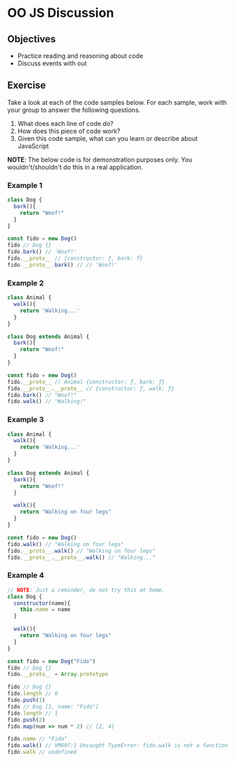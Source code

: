 # OO JS Discussion

## Objectives

* Practice reading and reasoning about code
* Discuss events with out

## Exercise

Take a look at each of the code samples below. For each sample, work with your group to answer the following questions.

1. What does each line of code do?
2. How does this piece of code work?
3. Given this code sample, what can you learn or describe about JavaScript

**NOTE**: The below code is for demonstration purposes only. You wouldn't/shouldn't do this in a real application.

### Example 1

```javascript
class Dog {
  bark(){
    return "Woof!"
  }
}

const fido = new Dog()
fido // Dog {}
fido.bark() // 'Woof!'
fido.__proto__ // {constructor: ƒ, bark: f}
fido.__proto__.bark() // // 'Woof!'
```

### Example 2

```javascript
class Animal {
  walk(){
    return 'Walking...'
  }
}

class Dog extends Animal {
  bark(){
    return "Woof!"
  }
}

const fido = new Dog()
fido.__proto__ // Animal {constructor: ƒ, bark: ƒ}
fido.__proto__.__proto__ // {constructor: ƒ, walk: ƒ}
fido.bark() // "Woof!"
fido.walk() // "Walking!"
```

### Example 3

```javascript
class Animal {
  walk(){
    return 'Walking...'
  }
}

class Dog extends Animal {
  bark(){
    return "Woof!"
  }

  walk(){
    return "Walking on four legs"
  }
}

const fido = new Dog()
fido.walk() // "Walking on four legs"
fido.__proto__.walk() // "Walking on four legs"
fido.__proto__.__proto__.walk() // "Walking..."
```

### Example 4

```javascript
// NOTE: Just a reminder, do not try this at home.
class Dog {
  constructor(name){
    this.name = name
  }

  walk(){
    return "Walking on four legs"
  }
}

const fido = new Dog("Fido")
fido // Dog {}
fido.__proto__ = Array.prototype

fido // Dog {}
fido.length // 0
fido.push(1)
fido // Dog [1, name: "Fido"]
fido.length // 1
fido.push(2)
fido.map(num => num * 2) // [2, 4]

fido.name // "Fido"
fido.walk() // VM697:1 Uncaught TypeError: fido.walk is not a function
fido.walk // undefined 

```
